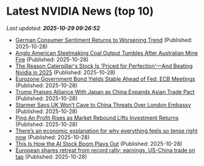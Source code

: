 # Latest NVIDIA News (top 10)
_Last updated: **2025-10-29 09:26:52**_

- [German Consumer Sentiment Returns to Worsening Trend](https://biztoc.com/x/bdd2d801a15c1301) (Published: 2025-10-28)
- [Anglo American Steelmaking Coal Output Tumbles After Australian Mine Fire](https://biztoc.com/x/5b8d88fd3cc5140d) (Published: 2025-10-28)
- [The Reason Caterpillar's Stock Is 'Priced for Perfection'—And Beating Nvidia in 2025](https://biztoc.com/x/48b6c50f8f3525bc) (Published: 2025-10-28)
- [Eurozone Government Bond Yields Stable Ahead of Fed, ECB Meetings](https://biztoc.com/x/8e14c7c894cb3a03) (Published: 2025-10-28)
- [Trump Praises Alliance With Japan as China Expands Asian Trade Pact](https://biztoc.com/x/a2085ec32cd748c8) (Published: 2025-10-28)
- [Starmer Says UK Won’t Cave to China Threats Over London Embassy](https://biztoc.com/x/70bd3219f19ddcf6) (Published: 2025-10-28)
- [Ping An Profit Rises as Market Rebound Lifts Investment Returns](https://biztoc.com/x/6c843651bbb0a4fe) (Published: 2025-10-28)
- [There’s an economic explanation for why everything feels so tense right now](https://biztoc.com/x/6115c052fd0f7c38) (Published: 2025-10-28)
- [This Is How the AI Stock Boom Plays Out](https://biztoc.com/x/954c1cd66bcb237b) (Published: 2025-10-28)
- [European shares retreat from record rally; earnings, US-China trade on tap](https://biztoc.com/x/4f7aa961aaa891b6) (Published: 2025-10-28)
